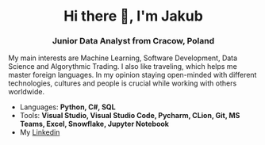 
<h1 align="center"> Hi there 👋, I'm Jakub </h1>

<h3 align="center"> Junior Data Analyst from Cracow, Poland </h3>

My main interests are Machine Learning, Software Development, Data Science and Algorythmic Trading. I also like traveling, which helps me master foreign languages. In my opinion staying open-minded with different technologies, cultures and people is crucial while working with others worldwide.

- Languages: **Python, C#, SQL**
- Tools: **Visual Studio, Visual Studio Code, Pycharm, CLion, Git, MS Teams, Excel, Snowflake, Jupyter Notebook**
- My [Linkedin](https://www.linkedin.com/in/jakub-w%C4%85sik-9aa028254/)


<!--
**wasikjakub/wasikjakub** is a ✨ _special_ ✨ repository because its `README.md` (this file) appears on your GitHub profile.

Here are some ideas to get you started:

- 🔭 I’m currently working on ...
- 🌱 I’m currently learning ...
- 👯 I’m looking to collaborate on ...
- 🤔 I’m looking for help with ...
- 💬 Ask me about ...
- 📫 How to reach me: ...
- 😄 Pronouns: ...
- ⚡ Fun fact: ...
-->
